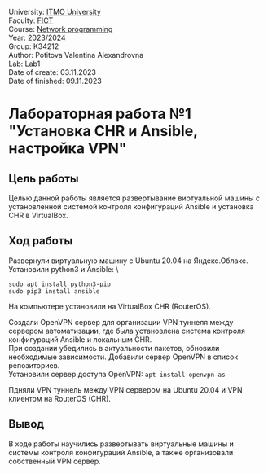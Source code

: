 University: [ITMO University](https://itmo.ru/ru/) \
Faculty: [FICT](https://fict.itmo.ru) \
Course: [Network programming](https://github.com/itmo-ict-faculty/network-programming) \
Year: 2023/2024 \
Group: K34212 \
Author: Potitova Valentina Alexandrovna \
Lab: Lab1 \
Date of create: 03.11.2023 \
Date of finished: 09.11.2023

# Лабораторная работа №1 "Установка CHR и Ansible, настройка VPN"

## Цель работы
Целью данной работы является развертывание виртуальной машины с установленной системой контроля конфигураций Ansible и установка CHR в VirtualBox.

## Ход работы
Развернули виртуальную машину с Ubuntu 20.04 на Яндекс.Облаке. \
Установили python3 и Ansible: \
```
sudo apt install python3-pip
sudo pip3 install ansible
```
На компьютере установили на VirtualBox CHR (RouterOS).

Cоздали OpenVPN сервер для организации VPN туннеля между сервером автоматизации, где была установлена система контроля конфигураций Ansible и локальным CHR. \
При создании убедились в актуальности пакетов, обновили необходимые зависимости. Добавили сервер OpenVPN в список репозиториев. \
Установили сервер доступа OpenVPN:
```apt install openvpn-as```

Пдняли VPN туннель между VPN сервером на Ubuntu 20.04 и VPN клиентом на RouterOS (CHR).

## Вывод
В ходе работы научились развертывать виртуальные машины и системы контроля конфигураций Ansible, а также организовали собственный VPN сервер.
